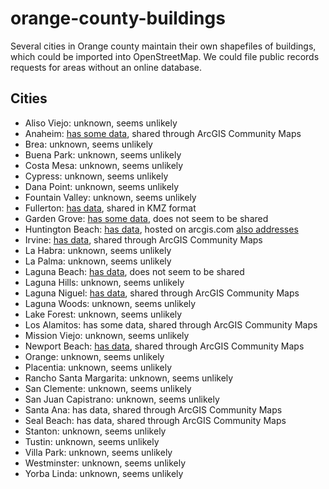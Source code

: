 # orange-county-buildings
Several cities in Orange county maintain their own shapefiles of buildings, which could be imported into OpenStreetMap. We could file public records requests for areas without an online database.

## Cities

* Aliso Viejo: unknown, seems unlikely
* Anaheim: [has some data](http://gis.anaheim.net/PropertyInfo/), shared through ArcGIS Community Maps
* Brea: unknown, seems unlikely
* Buena Park: unknown, seems unlikely
* Costa Mesa: unknown, seems unlikely
* Cypress: unknown, seems unlikely
* Dana Point: unknown, seems unlikely
* Fountain Valley: unknown, seems unlikely
* Fullerton: [has data](https://www.cityoffullerton.com/services/maps/3d_model_downloads.asp), shared in KMZ format
* Garden Grove: [has some data](http://gis3.ci.garden-grove.ca.us/public/), does not seem to be shared
* Huntington Beach: [has data](http://www.arcgis.com/home/webmap/viewer.html?layers=e058b6e09c5c4d1ea6bc5b7b35d25a8e&useExisting=1), hosted on arcgis.com [also addresses](http://www.arcgis.com/home/webmap/viewer.html?useExisting=1&layers=432bd9e109df4d08b5ff3a51f5c39ccf)
* Irvine: [has data](http://maps3.cityofirvine.org/iparcels/index.html), shared through ArcGIS Community Maps
* La Habra: unknown, seems unlikely
* La Palma: unknown, seems unlikely
* Laguna Beach: [has data](http://gis.lagunabeachcity.net/Geocortex/Essentials/Web23/Viewer.aspx?Site=Parcels), does not seem to be shared
* Laguna Hills: unknown, seems unlikely
* Laguna Niguel: [has data](http://gis.cityoflagunaniguel.org/PublicViewer/), shared through ArcGIS Community Maps
* Laguna Woods: unknown, seems unlikely
* Lake Forest: unknown, seems unlikely
* Los Alamitos: has some data, shared through ArcGIS Community  Maps
* Mission Viejo: unknown, seems unlikely
* Newport Beach: [has data](http://nbgis.newportbeachca.gov/NewportHTML5Viewer/?viewer=publicsite), shared through ArcGIS Community Maps
* Orange: unknown, seems unlikely
* Placentia: unknown, seems unlikely
* Rancho Santa Margarita: unknown, seems unlikely
* San Clemente: unknown, seems unlikely
* San Juan Capistrano: unknown, seems unlikely
* Santa Ana: has data, shared through ArcGIS Community  Maps
* Seal Beach: has data, shared through ArcGIS Community  Maps
* Stanton: unknown, seems unlikely
* Tustin: unknown, seems unlikely
* Villa Park: unknown, seems unlikely
* Westminster: unknown, seems unlikely
* Yorba Linda: unknown, seems unlikely
